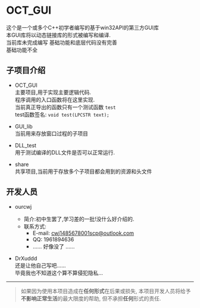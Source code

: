 # OCT_GUI

这个是一个或多个C++初学者编写的基于win32API的第三方GUI库  
本GUI库将以动态链接库的形式被编写和编译.  
当前库未完成编写  基础功能和底层代码没有完善  
基础功能不全  

## 子项目介绍

- OCT_GUI  
    主要项目,用于实现主要逻辑代码.  
    程序调用的入口函数将在这里实现.  
    当前真正导出的函数只有一个测试函数 `test`  
    test函数签名: ` void test(LPCSTR text); `  

- GUI_lib  
    当前用来存放窗口过程的子项目  

- DLL_test  
    用于测试编译的DLL文件是否可以正常运行.  

- share  
    共享项目,当前用于存放多个子项目都会用到的资源和头文件  

## 开发人员

- ourcwj  
    - 简介:初中生罢了,学习差的一批!没什么好介绍的.  
    - 联系方式:
        - E-mail: <cwj1485678001scp@outlook.com>  
        - QQ: 1961894636
        - ......  好像没了 ......

- DrXuddd  
    还是让他自己写吧......  
    毕竟我也不知道这个算不算侵犯隐私...

---

> 如果因为使用本项目造成在**任何形式**在后果或损失, 本项目开发人员将给予**不影响正常生活**的最大限度的帮助, 但不承担**任何**形式的责任.  
